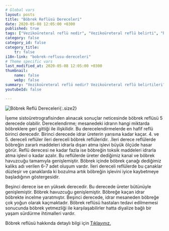 ```yaml
---
# Global vars
layout: posts
title: "Böbrek Reflüsü Dereceleri"
date: 2020-05-08 12:05:00 +0300
published: true
tags: ["Vezikoüreteral reflü nedir", "Vezikoüreteral reflü belirti", "böbrek Reflüsü neden tehlikeli", "Vezikoüreteral reflü teşhis", "Vezikoüreteral reflü tedavi", "Vezikoüreteral reflü ameliyat", "böbrek Reflüsü ameliyatı" , "Vezikoüreteral reflü ", "böbrek reflüsü nedir","böbrek reflüsü belirti","böbrek reflüsü teşhis","böbrek reflüsü derece", "böbrek reflüsü tedavi", "böbrek reflüsü çözüm", "böbrek reflüsü ilaç", "böbrek reflüsü açık ameliyat", "böbrek reflüsü kapalı ameliyat"]
category: false
category_id: false
category_title:
    tr: false
i18n-link: "bobrek-reflusu-dereceleri"
# Theme specific vars
last_modified_at: 2020-05-08 12:05:00 +0300
thumbnail:
    name: false
    webp: false
summary: "Vezikoüreteral reflü nedir? Vezikoüreteral reflü belirtileri? Vezikoüreteral reflü hangi çocuklarda daha fazla görünür? Reflü neden tehlikelidir? Vezikoüreteral reflü teşhisi? Vezikoüreteral reflü dereceleri? Vezikoüreteral reflü Tedavisi? Reflü ameliyatı? Vezikoüreteral reflü ameliyatında açık ve kapalı cerrahi"
youtubeId: false

---
```


![Böbrek Reflü Dereceleri](/assets/img/bobrekreflusudereceleri.jpeg){:.size2}

İşeme sistoüretrografisinden alınacak sonuçlar neticesinde böbrek reflüsü 5 derecede olabilir. Derecelendirme; mesanedeki idrarın hangi miktarda böbreklere geri gittiği ile ilişkilidir. Bu derecelendirmelerde en hafif reflü birinci derecedir. Birinci derecede idrar üreterin yarısına kadar kaçar. 4. ve 5. dereceli reflüler ileri dereceli böbrek reflüleridir. .İleri derece reflülerde böbreğin zararlı maddeleri idrarla dışarı atma işlevi büyük ölçüde hasar görür. Reflü derecesi ne kadar fazla ise böbreğin toksik maddeleri idrarla atma işlevi o kadar azalır.  Bu reflülerde üreter dediğimiz kanal ve böbrek havuzcuğu tamamıyla genişlemiştir. Böbrek içinde böbrek çanağı dediğimiz kaliks adı verilen 6-7 adet  oluşum vardır. İleri dereceli reflülerde bu çanaklar düzleşir ve çanaklarda ki bozulma artık böbreğin işlevini iyice kaybetmeye başladığının göstergesidir.

Beşinci derece ise en yüksek derecedir.  Bu derecede üreter bütünüyle genişlemiştir. Böbrek havuzcuğu genişlemiştir. Böbreğe kaçan idrar böbrekte incelme yaratmıştır. Beşinci derecede, idrar mesaneden böbreğe çok yoğun olarak kaçmaktadır. Böbrek reflüsü hastaları tedavi edilmemesi sonucunda böbrek yetmezliği ile karşılaşabilirler hatta diyalize bağlı bir yaşam sürdürme ihtimalleri vardır.  


Böbrek reflüsü hakkında detaylı bilgi için [Tıklayınız.](https://www.onoluroloji.com/bobrek-reflusu)
